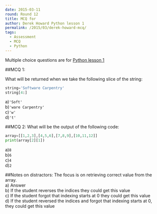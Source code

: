 ```yaml
---
date: 2015-03-11
round: Round 12
title: MCQ for 
author: Derek Howard Python lesson 1
permalink: /2015/03/derek-howard-mcq/
tags:
  - Assessment
  - MCQ
  - Python  
---
```


Multiple choice questions are for [Python lesson 1](http://swcarpentry.github.io/python-novice-inflammation/01-numpy.html) 

##MCQ 1:

What will be returned when we take the following slice of the string:
```python
string='Software Carpentry'
string[4:]
```
a)`'Soft'`  
b)`'ware Carpentry'`  
c)`'w'`  
d)`'t'`  


##MCQ 2:
What will be the output of the following code:
```python
array=[[1,2,3],[4,5,6],[7,8,9],[10,11,12]]
print(array[2][1])
```

a)`8`  
b)`6`  
c)`4`  
d)`2`  

##Notes on distractors:
The focus is on retrieving correct value from the array.  
a) Answer  
b) If the student reverses the indices they could get this value  
c) If the student forgot that indexing starts at 0 they could get this value  
d) If the student reversed the indices and forgot that indexing starts at 0, they could get this value